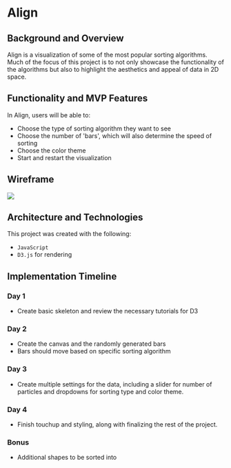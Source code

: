 # Align

## Background and Overview

Align is a visualization of some of the most popular sorting algorithms. Much of the focus of this project is to not only showcase the functionality of the algorithms but also to highlight the aesthetics and appeal of data in 2D space.

## Functionality and MVP Features

In Align, users will be able to:

* Choose the type of sorting algorithm they want to see
* Choose the number of 'bars', which will also determine the speed of sorting
* Choose the color theme 
* Start and restart the visualization

## Wireframe

![](https://github.com/tsheng1/radian/blob/master/wireframe.png)

## Architecture and Technologies

This project was created with the following:

* ```JavaScript```
* ```D3.js``` for rendering 

## Implementation Timeline

### Day 1

* Create basic skeleton and review the necessary tutorials for D3

### Day 2

* Create the canvas and the randomly generated bars
* Bars should move based on specific sorting algorithm

### Day 3

* Create multiple settings for the data, including a slider for number of particles and dropdowns for sorting type and color theme.

### Day 4

* Finish touchup and styling, along with finalizing the rest of the project.

### Bonus

* Additional shapes to be sorted into